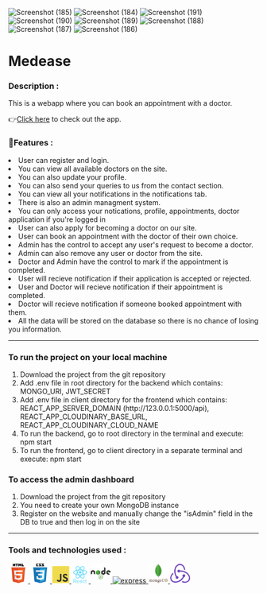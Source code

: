 ![Screenshot (185)](https://github.com/Adi-R12/MedEase/assets/97426655/c6ab8f7f-5479-4f94-b853-88acb7cbb6b9)
![Screenshot (184)](https://github.com/Adi-R12/MedEase/assets/97426655/c06481c7-a7fa-4db3-8664-206426daed85)
![Screenshot (191)](https://github.com/Adi-R12/MedEase/assets/97426655/81955cc6-be5b-4632-b34f-feef82e03d6c)
![Screenshot (190)](https://github.com/Adi-R12/MedEase/assets/97426655/3cc0fdb2-ee9f-43ce-9faf-bce15665c6f7)
![Screenshot (189)](https://github.com/Adi-R12/MedEase/assets/97426655/f94bd521-9021-4bd0-8eb7-f149ccadc172)
![Screenshot (188)](https://github.com/Adi-R12/MedEase/assets/97426655/b81ecc7c-0d70-4d69-912b-631424647333)
![Screenshot (187)](https://github.com/Adi-R12/MedEase/assets/97426655/1c05ecbe-4d0d-4dcb-bd04-1a78e61e6a43)
![Screenshot (186)](https://github.com/Adi-R12/MedEase/assets/97426655/f457ad55-8a09-4828-b3ad-e9386aed2391)

# Medease
<h3>Description :</h3> 
This is a webapp where you can book an appointment with a doctor.

👉[Click here](https://clever-blini-4c40d5.netlify.app/) to check out the app.
<br/>

### 📃Features :

<li>User can register and login.</li>
<li>You can view all available doctors on the site.</li>
<li>You can also update your profile.</li>
<li>You can also send your queries to us from the contact section.</li>
<li>You can view all your notifications in the notifications tab.</li>
<li>There is also an admin managment system.</li>
<li>You can only access your notications, profile, appointments, doctor application if you're logged in</li>
<li>User can also apply for becoming a doctor on our site.</li>
<li>User can book an appointment with the doctor of their own choice.</li>
<li>Admin has the control to accept any user's request to become a doctor.</li>
<li>Admin can also remove any user or doctor from the site.</li>
<li>Doctor and Admin have the control to mark if the appointment is completed.</li>
<li>User will recieve notification if their application is accepted or rejected.</li>
<li>User and Doctor will recieve notification if their appointment is completed.</li>
<li>Doctor will recieve notification if someone booked appointment with them.</li>
<li>All the data will be stored on the database so there is no chance of losing you information.</li>
</ul>

<hr/>

### To run the project on your local machine

<ol>
<li>Download the project from the git repository</li>
<li>Add .env file in root directory for the backend which contains: MONGO_URI, JWT_SECRET</li>
<li>Add .env file in client directory for the frontend which contains: REACT_APP_SERVER_DOMAIN (http://123.0.0.1:5000/api), REACT_APP_CLOUDINARY_BASE_URL, REACT_APP_CLOUDINARY_CLOUD_NAME</li>
<li>To run the backend, go to root directory in the terminal and execute: npm start</li>
<li>To run the frontend, go to client directory in a separate terminal and execute: npm start</li>
</ol>

### To access the admin dashboard

<ol>
<li>Download the project from the git repository</li>
<li>You need to create your own MongoDB instance</li>
<li>Register on the website and manually change the "isAdmin" field in the DB to true and then log in on the site</li>
</ol>

<hr/>

### Tools and technologies used :

<a href="https://www.w3.org/html/" target="_blank" rel="noreferrer"> <img src="https://raw.githubusercontent.com/devicons/devicon/master/icons/html5/html5-original-wordmark.svg" alt="html5" width="40" height="40"/> </a>
<a href="https://www.w3schools.com/css/" target="_blank" rel="noreferrer"> <img src="https://raw.githubusercontent.com/devicons/devicon/master/icons/css3/css3-original-wordmark.svg" alt="css3" width="40" height="40"/> </a>
<a href="https://developer.mozilla.org/en-US/docs/Web/JavaScript" target="_blank" rel="noreferrer"> <img src="https://raw.githubusercontent.com/devicons/devicon/master/icons/javascript/javascript-original.svg" alt="javascript" width="35" height="35"/> </a>
<a href="https://reactjs.org/" target="_blank" rel="noreferrer"> <img src="https://raw.githubusercontent.com/devicons/devicon/master/icons/react/react-original-wordmark.svg" alt="react" width="35" height="35"/> </a>
<a href="https://nodejs.org" target="_blank" rel="noreferrer"> <img src="https://raw.githubusercontent.com/devicons/devicon/master/icons/nodejs/nodejs-original-wordmark.svg" alt="nodejs" width="40" height="40"/> </a>
<a href="https://expressjs.com" target="_blank" rel="noreferrer"> <img src="https://github.com/MarioTerron/logo-images/raw/master/logos/expressjs.png" alt="express"  height="20"/> </a>
<a href="https://www.mongodb.com/" target="_blank" rel="noreferrer"> <img src="https://raw.githubusercontent.com/devicons/devicon/master/icons/mongodb/mongodb-original-wordmark.svg" alt="mongodb" width="40" height="40"/> </a>
<a href="https://redux.js.org" target="_blank" rel="noreferrer"> <img src="https://raw.githubusercontent.com/devicons/devicon/master/icons/redux/redux-original.svg" alt="redux" width="40" height="40"/> </a>
<br/>
